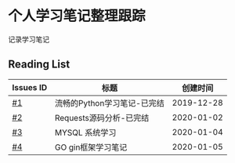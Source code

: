 # 个人学习笔记整理跟踪
记录学习笔记


## Reading List
| Issues ID | 标题 | 创建时间 |
|----|----|----|
| [#1](https://github.com/Syncma/learning-note/issues/1) | 流畅的Python学习笔记-已完结 | 2019-12-28
| [#2](https://github.com/Syncma/learning-note/issues/2) | Requests源码分析-已完结 | 2020-01-02
| [#3](https://github.com/Syncma/learning-note/issues/3) | MYSQL 系统学习 | 2020-01-04
| [#4](https://github.com/Syncma/learning-note/issues/4) | GO gin框架学习笔记 | 2020-01-05